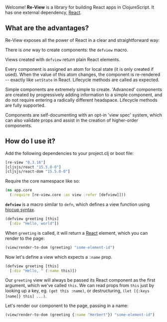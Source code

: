 Welcome! **Re-View** is a library for building React apps in ClojureScript. It has one external dependency, [React](https://facebook.github.io/react/).

## What are the advantages?

Re-View exposes all the power of React in a clear and straightforward way:

There is _one_ way to create components: the `defview` macro.

Views created with `defview` return plain React elements.

Every component is assigned an atom for local state (it is only created if used). When the value of this atom changes, the component is re-rendered -- exactly like `setState` in React. Lifecycle methods are called as expected.

Simple components are extremely simple to create. 'Advanced' components are created by progressively adding information to a simple component, and do not require entering a radically different headspace. Lifecycle methods are fully supported.

Components are self-documenting with an opt-in 'view spec' system, which can also validate props and assist in the creation of higher-order components.

## How do I use it?

Add the following dependencies to your project.clj or boot file:

```clj
[re-view "0.3.16"]
[cljsjs/react "15.5.0-0"]
[cljsjs/react-dom "15.5.0-0"]
```

Require the core namespace like so:

```clj
(ns app.core
  (:require [re-view.core :as view :refer [defview]]))
```

**`defview`** is a macro similar to `defn`, which defines a view function using [hiccup syntax](/docs/hiccup/syntax-guide).

```clj
(defview greeting [this]
  [:div "Hello, world"])
```

When `greeting` is called, it will return a [React](https://facebook.github.io/react/) element, which you can render to the page:

```clj
(view/render-to-dom (greeting) "some-element-id")
```

Now let's define a view which expects a `:name` prop.

```clj
(defview greeting [this]
  [:div "Hello, " (:name this)])
```

Our `greeting` view will always be passed its React component as the first argument, which we've called `this`. We can read props from `this` just by looking up a key, eg. `(get this :name)`, or destructuring, `(let [{:keys [name]} this] ...)`.

Let's render our component to the page, passing in a name:

```clj
(view/render-to-dom (greeting {:name "Herbert"}) "some-element-id")
```



